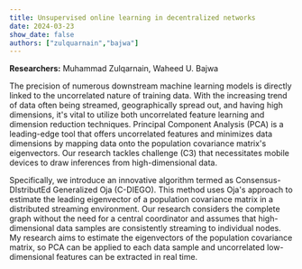 ```yaml
---
title: Unsupervised online learning in decentralized networks
date: 2024-03-23
show_date: false
authors: ["zulquarnain","bajwa"]
---
```


**Researchers:** Muhammad Zulqarnain, Waheed U. Bajwa 

The precision of numerous downstream machine learning models is directly linked to the uncorrelated nature of training data. With the increasing trend of data often being streamed, geographically spread out, and having high dimensions, it's vital to utilize both uncorrelated feature learning and dimension reduction techniques. Principal Component Analysis (PCA) is a leading-edge tool that offers uncorrelated features and minimizes data dimensions by mapping data onto the population covariance matrix's eigenvectors. Our research tackles challenge (C3) that necessitates mobile devices to draw inferences from high-dimensional data. 

<!-- more -->

Specifically, we introduce an innovative algorithm termed as Consensus-DIstributEd Generalized Oja (C-DIEGO). This method uses Oja's approach to estimate the leading eigenvector of a population covariance matrix in a distributed streaming environment. Our research considers the complete graph without the need for a central coordinator and assumes that high-dimensional data samples are consistently streaming to individual nodes. My research aims to estimate the eigenvectors of the population covariance matrix, so PCA can be applied to each data sample and uncorrelated low-dimensional features can be extracted in real time. 